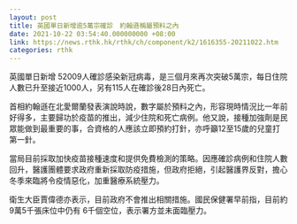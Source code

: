 ```yaml
---
layout: post
title: 英國單日新增逾5萬宗確診　約翰遜稱屬預料之內
date: 2021-10-22 03:54:40.000000000 +08:00
link: https://news.rthk.hk/rthk/ch/component/k2/1616355-20211022.htm
categories: rthk
---
```


英國單日新增 52009人確診感染新冠病毒，是三個月來再次突破5萬宗，每日住院人數已升至接近1000人，另有115人在確診後28日內死亡。

首相約翰遜在北愛爾蘭發表演說時說，數字屬於預料之內，形容現時情況比一年前好得多，主要歸功於疫苗的推出，減少住院和死亡病例。他又說，接種加強劑是民眾能做到最重要的事，合資格的人應該立即預約打針，亦呼籲12至15歲的兒童打第一針。

當局目前採取加快疫苗接種速度和提供免費檢測的策略。因應確診病例和住院人數回升，醫護團體要求政府重新採取防疫措施，但政府拒絕，引起醫護界反對，擔心冬季來臨將令疫情惡化，加重醫療系統壓力。

衛生大臣賈偉德亦表示，目前政府不會推出相關措施。國民保健署早前指，目前約9萬5千張床位中仍有 6千個空位，表示署方並未面臨壓力。
